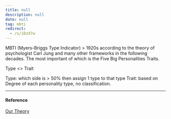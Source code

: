 ```yaml
---
title: null
description: null
date: null
tag: mbti
redirect:
  - /s/iDzX7w
---
```


MBTI (Myers-Briggs Type Indicator) > 1920s according to the theory of psychologist Carl Jung and many other frameworks in the following decades. The most important of which is the Five Big Personalities Traits.

Type <> Trait

Type: which side is > 50% then assign 1 type to that type Trait: based on Degree of each personality type, no classification.

---

#### Reference

[Our Theory](https://www.16personalities.com/articles/our-theory)
